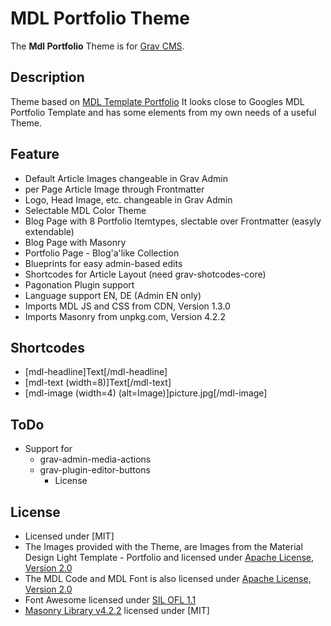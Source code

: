 # MDL Portfolio Theme

The **Mdl Portfolio** Theme is for [Grav CMS](http://github.com/getgrav/grav). 

## Description

Theme based on [MDL Template Portfolio](https://getmdl.io/templates/index.html)
It looks close to Googles MDL Portfolio Template and has some elements from my own needs of a useful Theme.

## Feature
 - Default Article Images changeable in Grav Admin
 - per Page Article Image through Frontmatter
 - Logo, Head Image, etc. changeable in Grav Admin
 - Selectable MDL Color Theme
 - Blog Page with 8 Portfolio Itemtypes, slectable over Frontmatter (easyly extendable)
 - Blog Page with Masonry
 - Portfolio Page - Blog'a'like Collection
 - Blueprints for easy admin-based edits
 - Shortcodes for Article Layout (need grav-shotcodes-core)
 - Pagonation Plugin support
 - Language support EN, DE (Admin EN only)
 - Imports MDL JS and CSS from CDN, Version 1.3.0
 - Imports Masonry from unpkg.com, Version 4.2.2

## Shortcodes
 - [mdl-headline]Text[/mdl-headline]
 - [mdl-text (width=8)]Text[/mdl-text]
 - [mdl-image (width=4) (alt=Image)]picture.jpg[/mdl-image]

 
## ToDo
 - Support for 
   - grav-admin-media-actions
   - grav-plugin-editor-buttons
	 - License

## License
 - Licensed under [MIT]
 - The Images provided with the Theme, are Images from the Material Design Light Template - Portfolio and licensed under [Apache License, Version 2.0](http://www.apache.org/licenses/LICENSE-2.0)
 - The MDL Code and MDL Font is also licensed under [Apache License, Version 2.0](http://www.apache.org/licenses/LICENSE-2.0)
 - Font Awesome licensed under [SIL OFL 1.1](http://scripts.sil.org/OFL)
 - [Masonry Library v4.2.2](https://masonry.desandro.com/) licensed under [MIT]